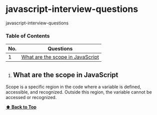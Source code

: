 # javascript-interview-questions
javascript-interview-questions

### Table of Contents
<!-- TOC_START -->
| No. | Questions |
| --- | --------- |
| 1 | [What are the scope in JavaScript](#what-are-the-possible-ways-to-create-objects-in-javascript) |


<!-- TOC_END -->


<!-- QUESTIONS_START -->
1. ## What are the scope in JavaScript

  Scope is a specific region in the code where a variable is defined, accessible, and recognized. Outside this region, the variable cannot be accessed or recognized.

   **[⬆ Back to Top](#table-of-contents)**